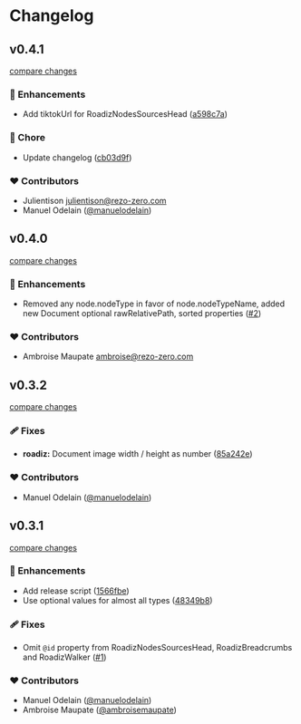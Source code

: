 # Changelog

## v0.4.1

[compare changes](https://github.com/roadiz/types/compare/v0.4.0...v0.4.1)

### 🚀 Enhancements

- Add tiktokUrl for RoadizNodesSourcesHead ([a598c7a](https://github.com/roadiz/types/commit/a598c7a))

### 🏡 Chore

- Update changelog ([cb03d9f](https://github.com/roadiz/types/commit/cb03d9f))

### ❤️ Contributors

- Julientison <julientison@rezo-zero.com>
- Manuel Odelain ([@manuelodelain](https://github.com/manuelodelain))

## v0.4.0

[compare changes](https://github.com/roadiz/types/compare/v0.3.2...v0.4.0)

### 🚀 Enhancements

- Removed any node.nodeType in favor of node.nodeTypeName, added new Document optional rawRelativePath, sorted properties ([#2](https://github.com/roadiz/types/pull/2))

### ❤️ Contributors

- Ambroise Maupate <ambroise@rezo-zero.com>

## v0.3.2

[compare changes](https://github.com/roadiz/types/compare/v0.3.1...v0.3.2)

### 🩹 Fixes

- **roadiz:** Document image width / height as number ([85a242e](https://github.com/roadiz/types/commit/85a242e))

### ❤️ Contributors

- Manuel Odelain ([@manuelodelain](http://github.com/manuelodelain))

## v0.3.1

[compare changes](https://github.com/roadiz/types/compare/v0.2.0...v0.3.1)

### 🚀 Enhancements

- Add release script ([1566fbe](https://github.com/roadiz/types/commit/1566fbe))
- Use optional values for almost all types ([48349b8](https://github.com/roadiz/types/commit/48349b8))

### 🩹 Fixes

- Omit `@id` property from RoadizNodesSourcesHead, RoadizBreadcrumbs and RoadizWalker ([#1](https://github.com/roadiz/types/pull/1))

### ❤️ Contributors

- Manuel Odelain ([@manuelodelain](http://github.com/manuelodelain))
- Ambroise Maupate ([@ambroisemaupate](http://github.com/ambroisemaupate))

